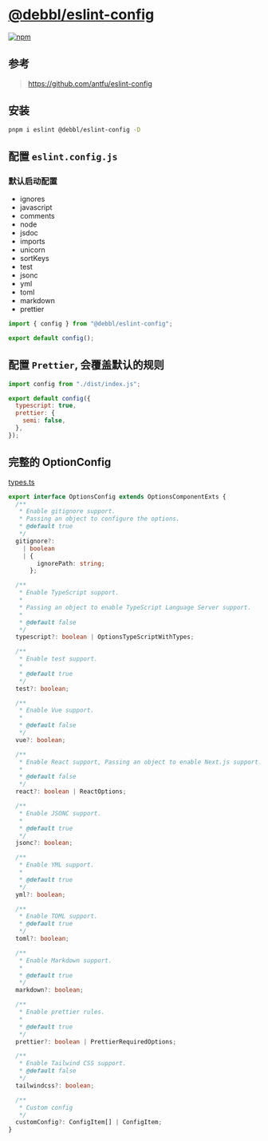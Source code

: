 # [@debbl/eslint-config](https://github.com/Debbl/eslint-config)

[![npm](https://img.shields.io/npm/v/@debbl/eslint-config?label=@debbl/eslint-config&color=444&logo=npm)](https://npmjs.com/package/@debbl/eslint-config)

## 参考

> https://github.com/antfu/eslint-config

## 安装

```bash
pnpm i eslint @debbl/eslint-config -D
```

## 配置 `eslint.config.js`

### 默认启动配置

- ignores
- javascript
- comments
- node
- jsdoc
- imports
- unicorn
- sortKeys
- test
- jsonc
- yml
- toml
- markdown
- prettier

```js
import { config } from "@debbl/eslint-config";

export default config();
```

## 配置 `Prettier`, 会覆盖默认的规则

```js
import config from "./dist/index.js";

export default config({
  typescript: true,
  prettier: {
    semi: false,
  },
});
```

## 完整的 OptionConfig

[types.ts](./src/types.ts#L58)

```ts
export interface OptionsConfig extends OptionsComponentExts {
  /**
   * Enable gitignore support.
   * Passing an object to configure the options.
   * @default true
   */
  gitignore?:
    | boolean
    | {
        ignorePath: string;
      };

  /**
   * Enable TypeScript support.
   *
   * Passing an object to enable TypeScript Language Server support.
   *
   * @default false
   */
  typescript?: boolean | OptionsTypeScriptWithTypes;

  /**
   * Enable test support.
   *
   * @default true
   */
  test?: boolean;

  /**
   * Enable Vue support.
   *
   * @default false
   */
  vue?: boolean;

  /**
   * Enable React support, Passing an object to enable Next.js support.
   *
   * @default false
   */
  react?: boolean | ReactOptions;

  /**
   * Enable JSONC support.
   *
   * @default true
   */
  jsonc?: boolean;

  /**
   * Enable YML support.
   *
   * @default true
   */
  yml?: boolean;

  /**
   * Enable TOML support.
   * @default true
   */
  toml?: boolean;

  /**
   * Enable Markdown support.
   *
   * @default true
   */
  markdown?: boolean;

  /**
   * Enable prettier rules.
   *
   * @default true
   */
  prettier?: boolean | PrettierRequiredOptions;

  /**
   * Enable Tailwind CSS support.
   * @default false
   */
  tailwindcss?: boolean;

  /**
   * Custom config
   */
  customConfig?: ConfigItem[] | ConfigItem;
}
```
